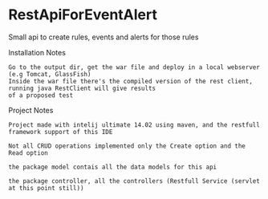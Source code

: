 # RestApiForEventAlert
Small api to create rules, events and alerts for those rules


Installation Notes

    Go to the output dir, get the war file and deploy in a local webserver (e.g Tomcat, GlassFish)
    Inside the war file there's the compiled version of the rest client, running java RestClient will give results 
    of a proposed test
    
 Project Notes   
    
    Project made with intelij ultimate 14.02 using maven, and the restfull framework support of this IDE
    
    Not all CRUD operations implemented only the Create option and the Read option
    
    the package model contais all the data models for this api
    
    the package controller, all the controllers (Restfull Service (servlet at this point still))
